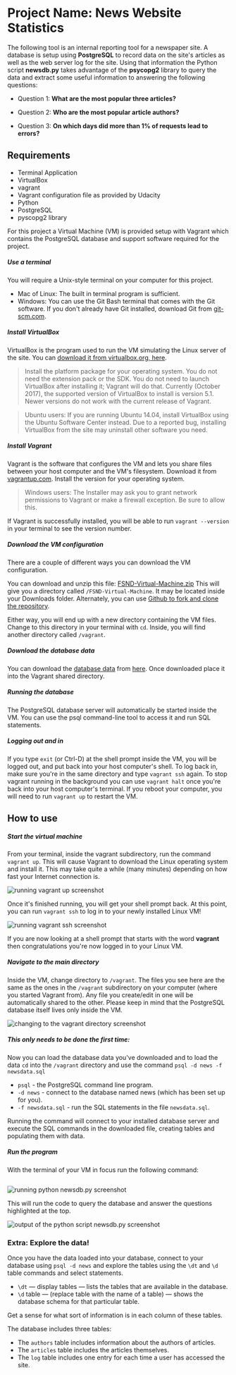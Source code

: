 # Project Name: News Website Statistics

The following tool is an internal reporting tool for a newspaper site. A database is setup using **PostgreSQL** to record data on the site's articles as well as the web server log for the site. Using that information the Python script **newsdb.py** takes advantage of the **psycopg2** library to query the data and extract some useful information to answering the following questions:

* Question 1: **What are the most popular three articles?**


* Question 2: **Who are the most popular article authors?**


* Question 3: **On which days did more than 1% of requests lead to errors?**


## Requirements

* Terminal Application
* VirtualBox
* vagrant
* Vagrant configuration file as provided by Udacity
* Python
* PostgreSQL
* pyscopg2 library


For this project a Virtual Machine (VM) is provided setup with Vagrant which contains the PostgreSQL database and support software required for the project.

##### Use a terminal

You will require a Unix-style terminal on your computer for this project.
* Mac of Linux: The built in terminal program is sufficient.
* Windows: You can use the Git Bash terminal that comes with the Git software. If you don't already have Git installed, download Git from [git-scm.com](https://git-scm.com/downloads).

##### Install VirtualBox

VirtualBox is the program used to run the VM simulating the Linux server of the site. You can [download it from virtualbox.org, here](https://www.virtualbox.org/wiki/Download_Old_Builds_5_1).

> Install the platform package for your operating system. You do not need the extension pack or the SDK. You do not need to launch VirtualBox after installing it; Vagrant will do that. Currently (October 2017), the supported version of VirtualBox to install is version 5.1. Newer versions do not work with the current release of Vagrant.

> Ubuntu users: If you are running Ubuntu 14.04, install VirtualBox using the Ubuntu Software Center instead. Due to a reported bug, installing VirtualBox from the site may uninstall other software you need.

##### Install Vagrant

Vagrant is the software that configures the VM and lets you share files between your host computer and the VM's filesystem. Download it from [vagrantup.com](https://www.vagrantup.com/downloads.html). Install the version for your operating system.

> Windows users: The Installer may ask you to grant network permissions to Vagrant or make a firewall exception. Be sure to allow this.

If Vagrant is successfully installed, you will be able to run `vagrant --version` in your terminal to see the version number.

##### Download the VM configuration

There are a couple of different ways you can download the VM configuration.

You can download and unzip this file: [FSND-Virtual-Machine.zip](https://s3.amazonaws.com/video.udacity-data.com/topher/2018/April/5acfbfa3_fsnd-virtual-machine/fsnd-virtual-machine.zip) This will give you a directory called `/FSND-Virtual-Machine`. It may be located inside your Downloads folder. Alternately, you can use [Github to fork and clone the repository](https://github.com/udacity/fullstack-nanodegree-vm).

Either way, you will end up with a new directory containing the VM files. Change to this directory in your terminal with `cd`. Inside, you will find another directory called `/vagrant`.

##### Download the database data

You can download the [database data](https://d17h27t6h515a5.cloudfront.net/topher/2016/August/57b5f748_newsdata/newsdata.zip) from [here](https://d17h27t6h515a5.cloudfront.net/topher/2016/August/57b5f748_newsdata/newsdata.zip). Once downloaded place it into the Vagrant shared directory.

##### Running the database

The PostgreSQL database server will automatically be started inside the VM. You can use the psql command-line tool to access it and run SQL statements.

##### Logging out and in

If you type `exit` (or Ctrl-D) at the shell prompt inside the VM, you will be logged out, and put back into your host computer's shell. To log back in, make sure you're in the same directory and type `vagrant ssh` again. To stop vagrant running in the background you can use `vagrant halt` once you're back into your host computer's terminal. If you reboot your computer, you will need to run `vagrant up` to restart the VM.


## How to use

##### Start the virtual machine

From your terminal, inside the vagrant subdirectory, run the command `vagrant up`. This will cause Vagrant to download the Linux operating system and install it. This may take quite a while (many minutes) depending on how fast your Internet connection is.

![running vagrant up screenshot](/sc_vagrant_up.png)

Once it's finished running, you will get your shell prompt back. At this point, you can run `vagrant ssh` to log in to your newly installed Linux VM!

![running vagrant ssh screenshot](/sc_vagrant_ssh.png)

If you are now looking at a shell prompt that starts with the word **vagrant** then congratulations you're now logged in to your Linux VM.

##### Navigate to the main directory

Inside the VM, change directory to `/vagrant`. The files you see here are the same as the ones in the `/vagrant` subdirectory on your computer (where you started Vagrant from). Any file you create/edit in one will be automatically shared to the other. Please keep in mind that the PostgreSQL database itself lives only inside the VM.


![changing to the vagrant directory screenshot](/sc_vagrant_folder.png)

##### This only needs to be done the first time:

Now you can load the database data you've downloaded and to load the data `cd` into the `/vagrant` directory and use the command `psql -d news -f newsdata.sql`

* `psql` - the PostgreSQL command line program.
* `-d news` - connect to the database named news (which has been set up for you).
* `-f newsdata.sql` - run the SQL statements in the file `newsdata.sql`.

Running the command will connect to your installed database server and execute the SQL commands in the downloaded file, creating tables and populating them with data.

##### Run the program

With the terminal of your VM in focus run the following command:

```python newsdb.py
```
![running python newsdb.py screenshot](/sc_newsdbpy.png)

This will run the code to query the database and answer the questions highlighted at the top.


![output of the python script newsdb.py screenshot](/sc_newsdbpy_out.png)

### **Extra:** Explore the data!

Once you have the data loaded into your database, connect to your database using `psql -d news` and explore the tables using the `\dt` and `\d` table commands and select statements.

* `\dt` — display tables — lists the tables that are available in the database.
* `\d` table — (replace table with the name of a table) — shows the database schema for that particular table.

Get a sense for what sort of information is in each column of these tables.

The database includes three tables:

* The `authors` table includes information about the authors of articles.
* The `articles` table includes the articles themselves.
* The `log` table includes one entry for each time a user has accessed the site.
